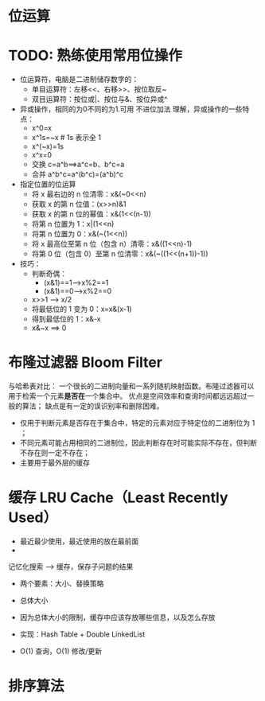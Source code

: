 # 位运算
# TODO: 熟练使用常用位操作
- 位运算符，电脑是二进制储存数字的：
  - 单目运算符：左移<<、右移>>、按位取反~
  - 双目运算符：按位或|、按位与&、按位异或^
- 异或操作，相同的为0不同的为1.可用 不进位加法 理解，异或操作的一些特点：
  - x^0=x
  - x^1s=~x         # 1s 表示全 1
  - x^(~x)=1s
  - x^x=0
  - 交换 c=a^b==>a^c=b、b^c=a
  - 合并 a^b^c=a^(b^c)=(a^b)^c
- 指定位置的位运算
  - 将 x 最右边的 n 位清零：x&(~0<<n)
  - 获取 x 的第 n 位值：(x>>n)&1
  - 获取 x 的第 n 位的幂值：x&(1<<(n-1))
  - 将第 n 位置为 1：x|(1<<n)
  - 将第 n 位置为 0：x&(~(1<<n))
  - 将 x 最高位至第 n 位（包含 n）清零：x&((1<<n)-1)
  - 将第 0 位（包含 0）至第 n 位清零：x&(~((1<<(n+1))-1))
- 技巧：
  - 判断奇偶：
    - (x&1)==1-->x%2==1
    - (x&1)==0-->x%2==0
  - x>>1 --> x/2
  - 将最低位的 1 变为 0：x=x&(x-1)
  - 得到最低位的 1：x&-x
  - x&~x ==> 0


# 布隆过滤器 Bloom Filter
与哈希表对比：
一个很长的二进制向量和一系列随机映射函数。布隆过滤器可以用于检索一个元素**是否在**一个集合中。
优点是空间效率和查询时间都远远超过一般的算法；
缺点是有一定的误识别率和删除困难。

- 仅用于判断元素是否存在于集合中，特定的元素对应于特定位的二进制位为 1 ；
- 不同元素可能占用相同的二进制位，因此判断存在时可能实际不存在，但判断不存在则一定不存在；
- 主要用于最外层的缓存

# 缓存 LRU Cache（Least Recently Used）
- 最近最少使用，最近使用的放在最前面
- 
记忆化搜索 --> 缓存，保存子问题的结果
- 两个要素：大小、替换策略
- 总体大小
- 因为总体大小的限制，缓存中应该存放哪些信息，以及怎么存放

- 实现：Hash Table + Double LinkedList
- O(1) 查询，O(1) 修改/更新


# 排序算法